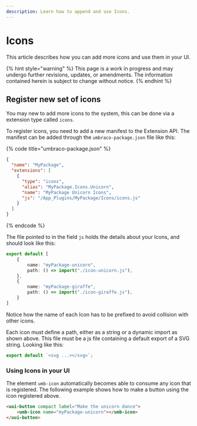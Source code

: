 ```yaml
---
description: Learn how to append and use Icons.
---
```


# Icons

This article describes how you can add more icons and use them in your UI.

{% hint style="warning" %}
This page is a work in progress and may undergo further revisions, updates, or amendments. The information contained herein is subject to change without notice.
{% endhint %}

## Register new set of icons

You may new to add more icons to the system, this can be done via a extension type called `icons`.

To register icons, you need to add a new manifest to the Extension API. The manifest can be added through the `umbraco-package.json` file like this:

{% code title="umbraco-package.json" %}
```json
{
  "name": "MyPackage",
  "extensions": [
    {
      "type": "icons",
      "alias": "MyPackage.Icons.Unicorn",
      "name": "MyPackage Unicorn Icons",
      "js": "/App_Plugins/MyPackage/Icons/icons.js"
    }
  ]
}
```
{% endcode %}

The file pointed to in the field `js` holds the details about your Icons, and should look like this:

```typescript
export default [
    {
        name: "myPackage-unicorn",
        path: () => import("./icon-unicorn.js"),
    },
    {
        name: "myPackage-giraffe",
        path: () => import("./icon-giraffe.js"),
    }
]
```

Notice how the name of each Icon has to be prefixed to avoid collision with other icons.

Each icon must define a path, either as a string or a dynamic import as shown above. This file must be a js file containing a default export of a SVG string. Looking like this:

```typescript
export default `<svg ...></svg>`;
```

### Using Icons in your UI

The element `umb-icon` automatically becomes able to consume any icon that is registered.
The following example shows how to make a button using the icon registered above.

```html
<uui-button compact label="Make the unicorn dance">
    <umb-icon name="myPackage-unicorn"></umb-icon>
</uui-button>
```
